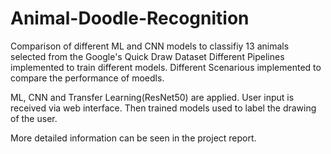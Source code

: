 # Animal-Doodle-Recognition
Comparison of different ML and CNN models to classifiy 13 animals selected from the Google's Quick Draw Dataset
Different Pipelines implemented to train different models.
Different Scenarious implemented to compare the performance of moedls.

ML, CNN and Transfer Learning(ResNet50) are applied.
User input is received via web interface.
Then trained models used to label the drawing of the user.

More detailed information can be seen in the project report.
